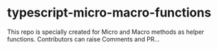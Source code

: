 # typescript-micro-macro-functions
This repo is specially created for Micro and Macro methods as helper functions. Contributors can raise Comments and PR...
